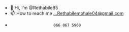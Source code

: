 - 👋 Hi, I’m @Rethabile85
- 📫 How to reach me ...Rethabilemohale04@gmail.com 
-                        066 067 5960

<!---
Rethabile85/Rethabile85 is a ✨ special ✨ repository because its `README.md` (this file) appears on your GitHub profile.
You can click the Preview link to take a look at your changes.
--->
